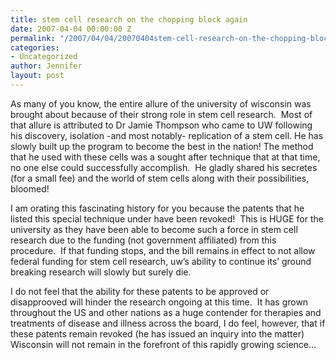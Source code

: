 ```yaml
---
title: stem cell research on the chopping block again
date: 2007-04-04 00:00:00 Z
permalink: "/2007/04/04/20070404stem-cell-research-on-the-chopping-block-again/"
categories:
- Uncategorized
author: Jennifer
layout: post
---
```


As many of you know, the entire allure of the university of wisconsin was brought about because of their strong role in stem cell research.  Most of that allure is attributed to Dr Jamie Thompson who came to UW following his discovery, isolation -and most notably- replication of a stem cell. He has slowly built up the program to become the best in the nation! The method that he used with these cells was a sought after technique that at that time, no one else could successfully accomplish.  He gladly shared his secretes (for a small fee) and the world of stem cells along with their possibilities, bloomed!

I am orating this fascinating history for you because the patents that he listed this special technique under have been revoked!  This is HUGE for the university as they have been able to become such a force in stem cell research due to the funding (not government affiliated) from this procedure.  If that funding stops, and the bill remains in effect to not allow federal funding for stem cell research, uw&#8217;s ability to continue its&#8217; ground breaking research will slowly but surely die.

I do not feel that the ability for these patents to be approved or disapprooved will hinder the research ongoing at this time.  It has grown throughout the US and other nations as a huge contender for therapies and treatments of disease and illness across the board, I do feel, however, that if these patents remain revoked (he has issued an inquiry into the matter) Wisconsin will not remain in the forefront of this rapidly growing science…
